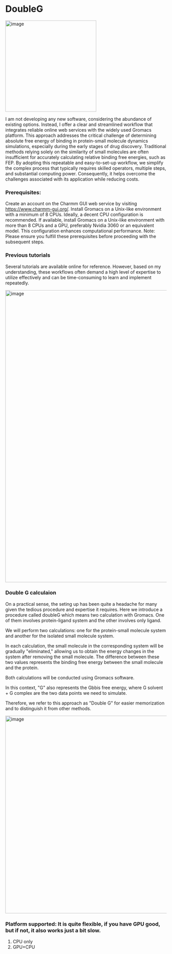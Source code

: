 # DoubleG

<img width="284" alt="image" src="https://github.com/quantaosun/DoubleG/assets/75652473/2f96d6b9-c63c-48fa-90a4-01afb2f3b07c">

I am not developing any new software, considering the abundance of existing options. Instead, I offer a clear and streamlined workflow that integrates reliable online web services with the widely used Gromacs platform. This approach addresses the critical challenge of determining absolute free energy of binding in protein-small molecule dynamics simulations, especially during the early stages of drug discovery. Traditional methods relying solely on the similarity of small molecules are often insufficient for accurately calculating relative binding free energies, such as FEP. By adopting this repeatable and easy-to-set-up workflow, we simplify the complex process that typically requires skilled operators, multiple steps, and substantial computing power. Consequently, it helps overcome the challenges associated with its application while reducing costs.

### Prerequisites:

Create an account on the Charmm GUI web service by visiting https://www.charmm-gui.org/.
Install Gromacs on a Unix-like environment with a minimum of 8 CPUs. Ideally, a decent CPU configuration is recommended.
If available, install Gromacs on a Unix-like environment with more than 8 CPUs and a GPU, preferably Nvidia 3060 or an equivalent model. This configuration enhances computational performance.
Note: Please ensure you fulfill these prerequisites before proceeding with the subsequent steps.

### Previous tutorials

Several tutorials are available online for reference. However, based on my understanding, these workflows often demand a high level of expertise to utilize effectively and can be time-consuming to learn and implement repeatedly.

<img width="909" alt="image" src="https://github.com/quantaosun/DoubleG/assets/75652473/88777929-321c-475a-a4f9-b504e69d6903">


### Double G calculaion

On a practical sense, the seting up has been quite a headache for many given the tedious procedure and expertise it requires. Here we introduce a procedure called doubleG which means two calculation with Gromacs. One of them involves protein-ligand system and the other involves only ligand.

We will perform two calculations: one for the protein-small molecule system and another for the isolated small molecule system.

In each calculation, the small molecule in the corresponding system will be gradually "eliminated," allowing us to obtain the energy changes in the system after removing the small molecule. The difference between these two values represents the binding free energy between the small molecule and the protein.

Both calculations will be conducted using Gromacs software.

In this context, "G" also represents the Gbbis free energy, where G solvent + G complex are the two data points we need to simulate.

Therefore, we refer to this approach as "Double G" for easier memorization and to distinguish it from other methods.

<img width="615" alt="image" src="https://github.com/quantaosun/DoubleG/assets/75652473/72839200-65b5-4ac5-aed0-9f08808d2a17">

### Platform supported: It is quite flexible, if you have GPU good, but if not, it also works just a bit slow.

1. CPU only
2. GPU+CPU
